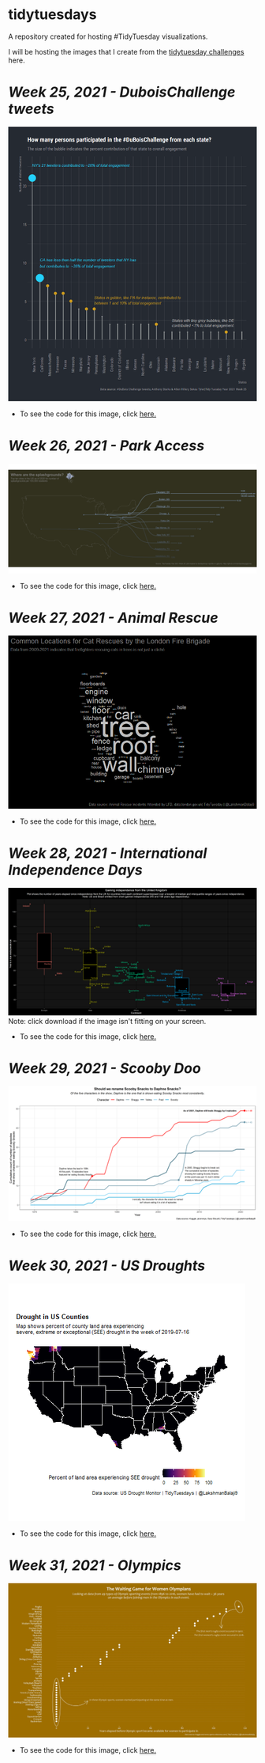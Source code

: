 # tidytuesdays
A repository created for hosting #TidyTuesday visualizations.



I will be hosting the images that I create from the [tidytuesday challenges](https://github.com/rfordatascience/tidytuesday) here.




# *Week 25, 2021 - DuboisChallenge tweets*
 ![1- week 25, year 2021](https://raw.githubusercontent.com/lakshmanbalaji/tidytuesdays/main/2021-06-15/4figure.png)
* To see the code for this image, click [here.](https://github.com/lakshmanbalaji/tidytuesdays/blob/main/2021-06-15/3_duboischallenge-week25year2021.md)

# *Week 26, 2021 -  Park Access*
![2 - week 26, year 2021](https://raw.githubusercontent.com/lakshmanbalaji/tidytuesdays/main/2021-06-22/4figure.png)
* To see the code for this image, click [here.](https://github.com/lakshmanbalaji/tidytuesdays/blob/main/2021-06-22/3_parkaccessusa-week26year2021.md)

# *Week 27, 2021 -  Animal Rescue*
![3 - week 27, year 2021](https://raw.githubusercontent.com/lakshmanbalaji/tidytuesdays/main/2021-06-29/4_img1.png)
* To see the code for this image, click [here.](https://github.com/lakshmanbalaji/tidytuesdays/blob/main/2021-06-29/3reportrmd.md)

# *Week 28, 2021 -  International Independence Days*
![4 - week 28, year 2021](https://raw.githubusercontent.com/lakshmanbalaji/tidytuesdays/main/2021-07-06/2plot.png) Note: click download if the image isn't fitting on your screen.
* To see the code for this image, click [here.](https://github.com/lakshmanbalaji/tidytuesdays/blob/main/2021-07-06/3_rmd.md)

# *Week 29, 2021 -  Scooby Doo*
![5 - week 29, year 2021](https://raw.githubusercontent.com/lakshmanbalaji/tidytuesdays/main/2021-07-13/3fig_scoobydoo_snacks.png)
* To see the code for this image, click [here.](https://github.com/lakshmanbalaji/tidytuesdays/blob/main/2021-07-13/2__scoobydoo-week29year2021.md)

# *Week 30, 2021 -  US Droughts*
![6 - week 30, year 2021](https://raw.githubusercontent.com/lakshmanbalaji/tidytuesdays/main/2021-07-20/3_usdroughts.gif.gif)
* To see the code for this image, click [here.](https://github.com/lakshmanbalaji/tidytuesdays/blob/main/2021-07-20/2_usdroughts-week30year2021.md)

# *Week 31, 2021 - Olympics*
![7 - week 31, year 2021](https://raw.githubusercontent.com/lakshmanbalaji/tidytuesdays/main/2021-07-27/2olympicswomenswait.jpg)
* To see the code for this image, click [here.](https://github.com/lakshmanbalaji/tidytuesdays/blob/main/2021-07-27/1_olympics-week31year2021.md)



